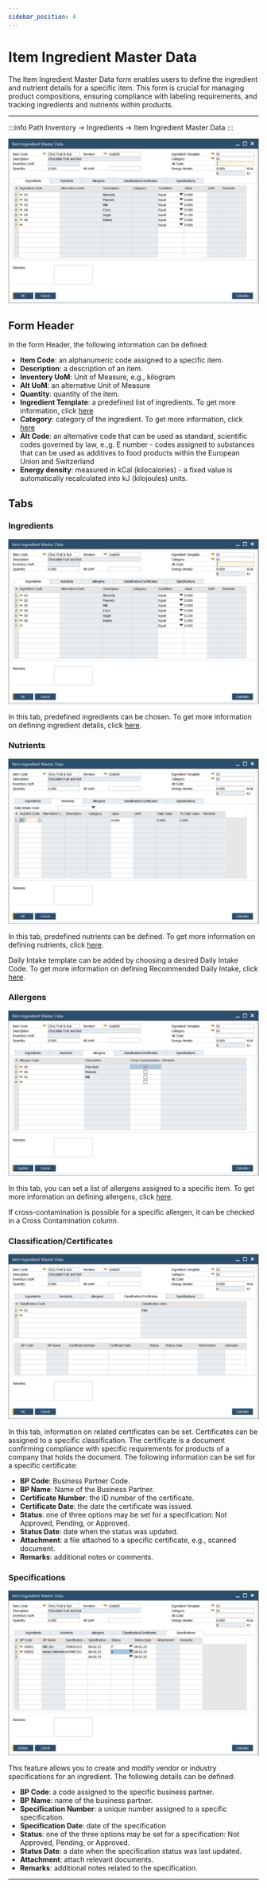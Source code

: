 ```yaml
---
sidebar_position: 4
---
```


# Item Ingredient Master Data

The Item Ingredient Master Data form enables users to define the ingredient and nutrient details for a specific item. This form is crucial for managing product compositions, ensuring compliance with labeling requirements, and tracking ingredients and nutrients within products.

---

:::info Path
        Inventory → Ingredients → Item Ingredient Master Data
:::

![Item Ingredient Master Data](./media/item-ingredient-master-data/item-ingredient-master-data.png)

## Form Header

In the form Header, the following information can be defined:

- **Item Code**: an alphanumeric code assigned to a specific item.
- **Description**: a description of an item.
- **Inventory UoM**: Unit of Measure, e.g., kilogram
- **Alt UoM**: an alternative Unit of Measure
- **Quantity**: quantity of the item.
- **Ingredient Template**: a predefined list of ingredients. To get more information, click [here](ingredient-and-nutrient-template.md)
- **Category**: category of the ingredient. To get more information, click [here](./ingredient-settings/ingredients-category.md)
- **Alt Code**: an alternative code that can be used as standard, scientific codes governed by law, e.,g. E number - codes assigned to substances that can be used as additives to food products within the European Union and Switzerland
- **Energy density**: measured in kCal (kilocalories) - a fixed value is automatically recalculated into kJ (kilojoules) units.

## Tabs

### Ingredients

![Item Ingredient Master Data - Ingredients](./media/item-ingredient-master-data/ingredients.png)

In this tab, predefined ingredients can be chosen. To get more information on defining ingredient details, click [here](../ingredient-declarations/ingredient-master-data.md).

### Nutrients

![Item Ingredient Master Data - Nutrients](./media/item-ingredient-master-data/item-ingredient-master-data-nutrients.png)

In this tab, predefined nutrients can be defined. To get more information on defining nutrients, click [here](../ingredient-declarations/nutrient-master-data.md).

Daily Intake template can be added by choosing a desired Daily Intake Code. To get more information on defining Recommended Daily Intake, click [here](../ingredient-declarations/recommended-daily-intake.md).

### Allergens

![Item Ingredient Master Data - Allergens](./media/item-ingredient-master-data/item-ingredient-master-data-allergens.png)

In this tab, you can set a list of allergens assigned to a specific item. To get more information on defining allergens, click [here](../ingredient-declarations/ingredient-settings/allergen.md).

If cross-contamination is possible for a specific allergen, it can be checked in a Cross Contamination column.

### Classification/Certificates

![Item Ingredient Master Data - Classification](./media/item-ingredient-master-data/item-ingredient-master-data-classification.png)

In this tab, information on related certificates can be set. Certificates can be assigned to a specific classification. The certificate is a document confirming compliance with specific requirements for products of a company that holds the document. The following information can be set for a specific certificate:

- **BP Code**: Business Partner Code.
- **BP Name**: Name of the Business Partner.
- **Certificate Number**: the ID number of the certificate.
- **Certificate Date**: the date the certificate was issued.
- **Status**: one of three options may be set for a specification: Not Approved, Pending, or Approved.
- **Status Date**: date when the status was updated.
- **Attachment**: a file attached to a specific certificate, e.g., scanned document.
- **Remarks**: additional notes or comments.

### Specifications

![Item Ingredient Master Data - Specifications](./media/item-ingredient-master-data/item-ingredient-master-data-specifications.png)

This feature allows you to create and modify vendor or industry specifications for an ingredient. The following details can be defined:

- **BP Code**: a code assigned to the specific business partner.
- **BP Name**: name of the business partner.
- **Specification Number**: a unique number assigned to a specific specification.
- **Specification Date**: date of the specification
- **Status**: one of the three options may be set for a specification: Not Approved, Pending, or Approved.
- **Status Date**:  a date when the specification status was last updated.
- **Attachment**: attach relevant documents.
- **Remarks**: additional notes related to the specification.

---
